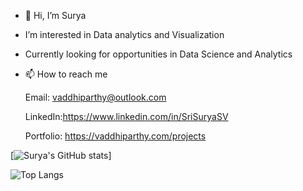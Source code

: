 - 👋 Hi, I’m Surya

- I’m interested in Data analytics and Visualization

- Currently looking for opportunities in Data Science and Analytics

- 📫 How to reach me

  Email: vaddhiparthy@outlook.com
  
  LinkedIn:https://www.linkedin.com/in/SriSuryaSV
  
  Portfolio: https://vaddhiparthy.com/projects


[![Surya's GitHub stats](https://github-readme-stats.vercel.app/api?username=SriSuryaSV&hide=contribs,issues,prs&theme=dark)]

 ![Top Langs](https://github-readme-stats.vercel.app/api/top-langs/?username=myusername&hide=javascript,css,scss,html&theme=tokyonight)

<!---
SriSuryaSV/SriSuryaSV is a ✨ special ✨ repository because its `README.md` (this file) appears on your GitHub profile.
You can click the Preview link to take a look at your changes.
--->
